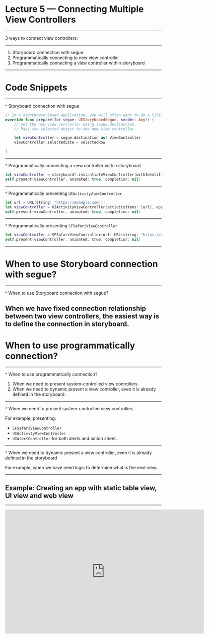 # Lecture 5 — Connecting Multiple View Controllers


----
3 ways to connect view controllers:

----

1. Storyboard connection with segue
2. Programmatically connecting to new view controller
3. Programmatically connecting a view controller within storyboard
----

# Code Snippets

----
^ Storyboard connection with segue

```swift
// In a storyboard-based application, you will often want to do a little preparation before navigation
override func prepare(for segue: UIStoryboardSegue, sender: Any?) {
    // Get the new view controller using segue.destination.
    // Pass the selected object to the new view controller.

    let viewController = segue.destination as! ViewController
    viewController.selectedSite = selectedRow

}
```
----

^ Programmatically connecting a view controller within storyboard

```swift
let viewController = storyboard?.instantiateViewController(withIdentifier: "LoginViewController")
self.present(viewController, animated: true, completion: nil)
```

----
^ Programmatically presenting `UIActivityViewController`

```swift
let url = URL(string: "https://example.com")!
let viewController = UIActivityViewController(activityItems: [url], applicationActivities: nil)
self.present(viewController, animated: true, completion: nil)
```
----
^ Programmatically presenting `SFSafariViewController`

```swift
let viewController = SFSafariViewController(url: URL(string: "https://example.com")!)
self.present(viewController, animated: true, completion: nil)
```
----
# When to use Storyboard connection with segue?
----
^ When to use Storyboard connection with segue?

When we have fixed connection relationship between two view controllers, the easiest way is to define the connection in storyboard.
----
# When to use programmatically connection?

----
^ When to use programmatically connection?

1. When we need to present system-controlled view controllers.
2. When we need to dynamic present a view controller, even it is already defined in the storyboard.
----

^ When we need to present system-controlled view controllers

For example, presenting:

- `SFSafariViewController`
- `UIActivityViewController`
- `UIAlertController` for both alerts and action sheet.

----

^ When we need to dynamic present a view controller, even it is already defined in the storyboard

For example, when we have need logic to determine what is the next view.

----

## Example: Creating an app with static table view, UI view and web view

----

<iframe src="https://player.vimeo.com/video/324934415?color=ff9933&byline=0&portrait=0" width="640" height="400" frameborder="0" webkitallowfullscreen mozallowfullscreen allowfullscreen></iframe>
